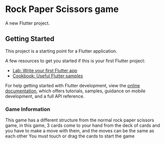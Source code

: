 # Rock Paper Scissors game 

A new Flutter project.

## Getting Started

This project is a starting point for a Flutter application.

A few resources to get you started if this is your first Flutter project:

- [Lab: Write your first Flutter app](https://docs.flutter.dev/get-started/codelab)
- [Cookbook: Useful Flutter samples](https://docs.flutter.dev/cookbook)

For help getting started with Flutter development, view the
[online documentation](https://docs.flutter.dev/), which offers tutorials,
samples, guidance on mobile development, and a full API reference.

### Game Information
This game has a different structure from the normal rock paper scissors game, in this game, 3 cards come to your hand from the deck of cards and you have to make a move with them, and the moves can be the same as each other
You must touch or drag the cards to start the game
